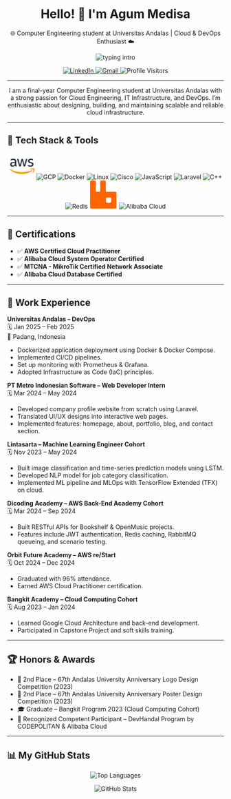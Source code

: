 <h1 align="center">Hello! 👋 I'm Agum Medisa</h1>

<p align="center">
  🌐 Computer Engineering student at Universitas Andalas | Cloud & DevOps Enthusiast ☁️
</p>

<p align="center">
  <img src="https://readme-typing-svg.herokuapp.com?font=Inter&size=24&color=13F700&center=true&vCenter=true&width=600&lines=Computer+Engineering+Student;Cloud+%26+DevOps+Enthusiast;Automation+%26+Scalability+Lover" alt="typing intro" />
</p>

<p align="center">
  <a href="https://linkedin.com/in/agum-medisa-237030202/" target="_blank">
    <img src="https://img.shields.io/badge/LinkedIn-0077B5?style=for-the-badge&logo=linkedin&logoColor=white" alt="LinkedIn"/>
  </a>
  <a href="mailto:medisaagum@gmail.com">
    <img src="https://img.shields.io/badge/Gmail-D14836?style=for-the-badge&logo=gmail&logoColor=white" alt="Gmail"/>
  </a>
  <img src="https://komarev.com/ghpvc/?username=agummds&label=Profile%20Visitors&color=blueviolet&style=flat-square" alt="Profile Visitors"/>
</p>

---

<p align="center">
I am a final-year Computer Engineering student at Universitas Andalas with a strong passion for Cloud Engineering, IT Infrastructure, and DevOps. I’m enthusiastic about designing, building, and maintaining scalable and reliable cloud infrastructure.
</p>

---

## 🚀 Tech Stack & Tools

<p align="center">
  <img src="https://raw.githubusercontent.com/devicons/devicon/master/icons/amazonwebservices/amazonwebservices-original-wordmark.svg" alt="AWS" width="60"/>
  <img src="https://cdn.jsdelivr.net/gh/devicons/devicon/icons/googlecloud/googlecloud-original.svg" alt="GCP" width="65"/>
  <img src="https://cdn.jsdelivr.net/gh/devicons/devicon/icons/docker/docker-original-wordmark.svg" alt="Docker" width="65"/>
  <img src="https://cdn.jsdelivr.net/gh/devicons/devicon/icons/linux/linux-original.svg" alt="Linux" width="65"/>
  <img src="https://cdn.worldvectorlogo.com/logos/cisco-2.svg" alt="Cisco" width="65"/>
  <img src="https://cdn.jsdelivr.net/gh/devicons/devicon/icons/javascript/javascript-original.svg" alt="JavaScript" width="65"/>
  <img src="https://cdn.simpleicons.org/laravel/FF2D20" alt="Laravel" width="65"/>
  <img src="https://cdn.jsdelivr.net/gh/devicons/devicon/icons/cplusplus/cplusplus-original.svg" alt="C++" width="65"/>
  <img src="https://cdn.jsdelivr.net/gh/devicons/devicon/icons/redis/redis-original.svg" alt="Redis" width="65"/>
  <img src="https://raw.githubusercontent.com/devicons/devicon/master/icons/rabbitmq/rabbitmq-original.svg" alt="RabbitMQ" width="65"/>
  <img src="https://www.vectorlogo.zone/logos/alibabacloud/alibabacloud-icon.svg" alt="Alibaba Cloud" width="65"/>
</p>

---

## 🏅 Certifications

- ✅ **AWS Certified Cloud Practitioner**  
- ✅ **Alibaba Cloud System Operator Certified**  
- ✅ **MTCNA - MikroTik Certified Network Associate**  
- ✅ **Alibaba Cloud Database Certified**

---

## 🎯 Work Experience

**Universitas Andalas – DevOps**  
🗓 Jan 2025 – Feb 2025  
📍 Padang, Indonesia  
- Dockerized application deployment using Docker & Docker Compose.  
- Implemented CI/CD pipelines.  
- Set up monitoring with Prometheus & Grafana.  
- Adopted Infrastructure as Code (IaC) principles.

**PT Metro Indonesian Software – Web Developer Intern**  
🗓 Mar 2024 – May 2024  
- Developed company profile website from scratch using Laravel.  
- Translated UI/UX designs into interactive web pages.  
- Implemented features: homepage, about, portfolio, blog, and contact section.

**Lintasarta – Machine Learning Engineer Cohort**  
🗓 Nov 2023 – May 2024  
- Built image classification and time-series prediction models using LSTM.  
- Developed NLP model for job category classification.  
- Implemented ML pipeline and MLOps with TensorFlow Extended (TFX) on cloud.

**Dicoding Academy – AWS Back-End Academy Cohort**  
🗓 Mar 2024 – Sep 2024  
- Built RESTful APIs for Bookshelf & OpenMusic projects.  
- Features include JWT authentication, Redis caching, RabbitMQ queueing, and scenario testing.

**Orbit Future Academy – AWS re/Start**  
🗓 Oct 2024 – Dec 2024  
- Graduated with 96% attendance.  
- Earned AWS Cloud Practitioner certification.

**Bangkit Academy – Cloud Computing Cohort**  
🗓 Aug 2023 – Jan 2024  
- Learned Google Cloud Architecture and back-end development.  
- Participated in Capstone Project and soft skills training.

---

## 🏆 Honors & Awards

- 🥈 2nd Place – 67th Andalas University Anniversary Logo Design Competition (2023)  
- 🥈 2nd Place – 67th Andalas University Anniversary Poster Design Competition (2023)  
- 🎓 Graduate – Bangkit Program 2023 (Cloud Computing Cohort)  
- 🏅 Recognized Competent Participant – DevHandal Program by CODEPOLITAN & Alibaba Cloud

---

## 📊 My GitHub Stats

<p align="center">
  <img src="https://github-readme-stats.vercel.app/api/top-langs?username=agummds&show_icons=true&locale=en&layout=compact&theme=dracula" alt="Top Languages"/>
</p>

<p align="center">
  <img src="https://github-readme-stats.vercel.app/api?username=agummds&show_icons=true&locale=en&theme=dracula&include_all_commits=true&count_private=true" alt="GitHub Stats"/>
</p>
